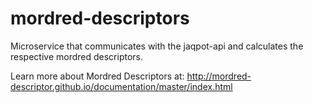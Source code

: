 # mordred-descriptors

Microservice that communicates with the jaqpot-api and calculates the respective mordred descriptors.



Learn more about Mordred Descriptors at: http://mordred-descriptor.github.io/documentation/master/index.html
